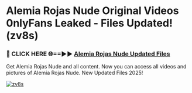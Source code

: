 # Alemia Rojas Nude Original Videos 0nlyFans Leaked - Files Updated! (zv8s)

<h3>🔴 CLICK HERE 🌐==►► <a href="https://tinyurl.com/5h6xmrr3" rel="nofollow">Alemia Rojas Nude Updated Files</a></h3>

Get Alemia Rojas Nude and all content. Now you can access all videos and pictures of Alemia Rojas Nude. New Updated Files 2025!

[![zv8s](https://i.imgur.com/KVD873Z.gif)](https://tinyurl.com/5h6xmrr3)
